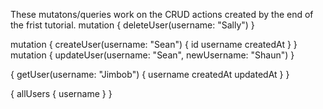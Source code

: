 These mutatons/queries work on the CRUD actions created by the end of the frist tutorial.
mutation {
  deleteUser(username: "Sally")
}

mutation {
  createUser(username: "Sean") {
    id
    username
    createdAt
  }
}
mutation {
  updateUser(username: "Sean", newUsername: "Shaun")
}

{
	getUser(username: "Jimbob") {
    username
    createdAt
    updatedAt
  }
}

{
  allUsers {
    username
  }
}
